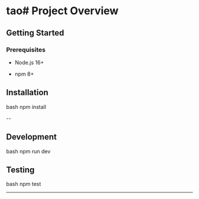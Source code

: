 # tao# Project Overview

## Getting Started

### Prerequisites

- Node.js 16+

- npm 8+

## Installation

bash
npm install

--

## Development

bash
npm run dev



## Testing

bash
npm test

------

